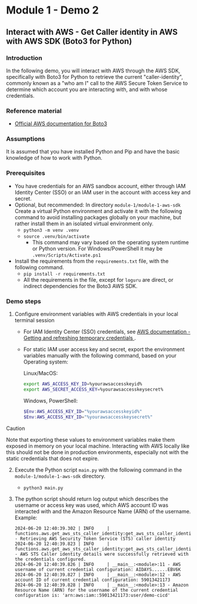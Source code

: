 # Module 1 - Demo 2
## Interact with AWS - Get Caller identity in AWS with AWS SDK (Boto3 for Python)

### Introduction
In the following demo, you will interact with AWS through the AWS SDK, specifically with Boto3 for Python to retrieve the current "caller-identity", commonly known as a "who am I" call to the AWS Secure Token Service to determine which account you are interacting with, and with whose credentials.

### Reference material
- [Official AWS documentation for Boto3](https://docs.aws.amazon.com/pythonsdk/)

### Assumptions
It is assumed that you have installed Python and Pip and have the basic knowledge of how to work with Python.

### Prerequisites
- You have credentials for an AWS sandbox account, either through IAM Identity Center (SSO) or an IAM user in the account with access key and secret.
- Optional, but recommended: In directory `module-1/module-1-aws-sdk` Create a virtual Python environment and activate it with the following command to avoid installing packages globally on your machine, but rather install them in an isolated virtual environment only.
    - `python3 -m venv .venv`
    - `source .venv/bin/activate`
        - This command may vary based on the operating system runtime or Python version. For Windows/PowerShell it may be `.venv/Scripts/Activate.ps1`
- Install the requirements from the `requirements.txt` file, with the following command.
    - `pip install -r requirements.txt`
    - All the requirements in the file, except for `loguru` are direct, or indirect dependencies for the Boto3 AWS SDK.

### Demo steps
1. Configure environment variables with AWS credentials in your local terminal session
    - For IAM Identity Center (SSO) credentials, see [AWS documentation - Getting and refreshing temporary credentials
](https://docs.aws.amazon.com/singlesignon/latest/userguide/howtogetcredentials.html).
    - For static IAM user access key and secret, export the environment variables manually with the following command, based on your Operating system:
        
        Linux/MacOS:
        ````bash
        export AWS_ACCESS_KEY_ID=%yourawsaccesskeyid%
        export AWS_SECRET_ACCESS_KEY=%yourawsaccesskeysecret%
        `````
        Windows, PowerShell:
        ````powershell
        $Env:AWS_ACCESS_KEY_ID="%yourawsaccesskeyid%"
        $Env:AWS_ACCESS_KEY_ID="%yourawsaccesskeysecret%"
        ````
> [!CAUTION]
> Note that exporting these values to environment variables make them exposed in memory on your local machine.
> Interacting with AWS locally like this should not be done in production environments, especially not with the static credentials that does not expire.

2. Execute the Python script `main.py` with the following command in the `module-1/module-1-aws-sdk` directory.
    - `python3 main.py`

3. The python script should return log output which describes the username or access key was used, which AWS account ID was interacted with and the Amazon Resource Name (ARN) of the username.
    Example:
    ````log
    2024-06-20 12:40:39.302 | INFO     | functions.aws.get_aws_sts_caller_identity:get_aws_sts_caller_identity:11 - Retrieving AWS Security Token Service (STS) caller identity
    2024-06-20 12:40:39.823 | INFO     | functions.aws.get_aws_sts_caller_identity:get_aws_sts_caller_identity:24 - AWS STS Caller identity details were successfully retrieved with the credentials configured.
    2024-06-20 12:40:39.826 | INFO     | __main__:<module>:11 - AWS username of current credential configuration: AIDAYS......EBV6K
    2024-06-20 12:40:39.827 | INFO     | __main__:<module>:12 - AWS account ID of current credential configuration: 59013421173
    2024-06-20 12:40:39.828 | INFO     | __main__:<module>:13 - Amazon Resource Name (ARN) for the username of the current credential configuration is: 'arn:aws:iam::59013421173:user/demo-cicd'
    ````